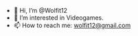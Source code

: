- 👋 Hi, I’m @Wolfit12
- 👀 I’m interested in Videogames.
- 📫 How to reach me: wolfit12@gmail.com

<!---
Wolfit12/Wolfit12 is a ✨ special ✨ repository because its `README.md` (this file) appears on your GitHub profile.
You can click the Preview link to take a look at your changes.
--->

